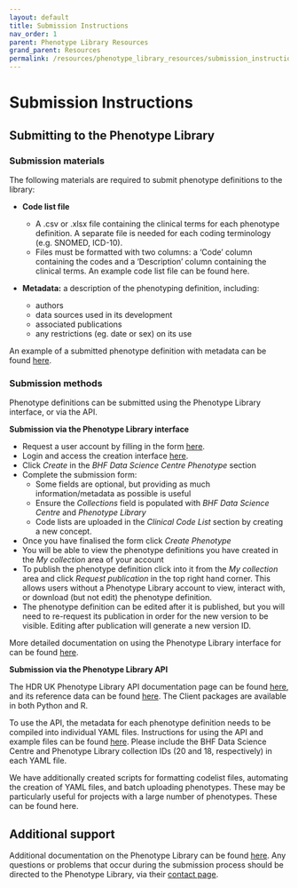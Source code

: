 ```yaml
---
layout: default
title: Submission Instructions
nav_order: 1
parent: Phenotype Library Resources
grand_parent: Resources
permalink: /resources/phenotype_library_resources/submission_instructions
---
```


# Submission Instructions

## Submitting to the Phenotype Library
### Submission materials
The following materials are required to submit phenotype definitions to the library:
- **Code list file**
    - A .csv or .xlsx file containing the clinical terms for each phenotype definition. A separate file is needed for each coding terminology (e.g. SNOMED, ICD-10).
    - Files must be formatted with two columns: a ‘Code’ column containing the codes and a ‘Description’ column containing the clinical terms. An example code list file can be found here.
  
-	**Metadata:** a description of the phenotyping definition, including:
    - authors
    - data sources used in its development
    - associated publications
    - any restrictions (eg. date or sex) on its use
  
An example of a submitted phenotype definition with metadata can be found <a href="https://phenotypes.healthdatagateway.org/HDRUK/phenotypes/PH11/version/22/detail/" target="_blank">here</a>.

### Submission methods
Phenotype definitions can be submitted using the Phenotype Library interface, or via the API. 

 **Submission via the Phenotype Library interface** 
- Request a user account by filling in the form <a href="https://phenotypes.healthdatagateway.org/contact-us/" target="_blank">here</a>.
- Login and access the creation interface <a href="https://phenotypes.healthdatagateway.org/account/login/?next=/create/" target="_blank">here</a>.
- Click *Create* in the *BHF Data Science Centre Phenotype* section
- Complete the submission form:
    - Some fields are optional, but providing as much information/metadata as possible is useful
    - Ensure the *Collections* field is populated with *BHF Data Science Centre* and *Phenotype Library*
    - Code lists are uploaded in the *Clinical Code List* section by creating a new concept. 
- Once you have finalised the form click *Create Phenotype*
- You will be able to view the phenotype definitions you have created in the *My collection* area of your account
- To publish the phenotype definition click into it from the *My collection* area and click *Request publication* in the top right hand corner. This allows users without a Phenotype Library account to view, interact with, or download (but not edit) the phenotype definition.
- The phenotype definition can be edited after it is published, but you will need to re-request its publication in order for the new version to be visible. Editing after publication will generate a new version ID.

More detailed documentation on using the Phenotype Library interface for can be found <a href="https://phenotypes.healthdatagateway.org/documentation/clinical-coded-phenotype-docs" target="_blank">here</a>.

**Submission via the Phenotype Library API** 

The HDR UK Phenotype Library API documentation page can be found <a href="https://phenotypes.healthdatagateway.org/api/v1/" target="_blank">here</a>, and its reference data can be found <a href="https://phenotypes.healthdatagateway.org/reference-data/" target="_blank">here</a>. The Client packages are available in both Python and R. 

To use the API, the metadata for each phenotype definition needs to be compiled into individual YAML files. Instructions for using the API and example files can be found <a href="https://hdruk.app.box.com/folder/308903999662?s=2vr5j4tq0jerp3edpv0kewiqkr2ofu6j" target="_blank">here</a>. Please include the BHF Data Science Centre and Phenotype Library collection IDs (20 and 18, respectively) in each YAML file. 

We have additionally created scripts for formatting codelist files, automating the creation of YAML files, and batch uploading phenotypes. These may be particularly useful for projects with a large number of phenotypes. These can be found here. 

## Additional support
Additional documentation on the Phenotype Library can be found <a href="https://github.com/SwanseaUniversityMedical/concept-library/blob/master/README.md" target="_blank">here</a>. Any questions or problems that occur during the submission process should be directed to the Phenotype Library, via their <a href="https://conceptlibrary.saildatabank.com/contact-us/" target="_blank">contact page</a>.


